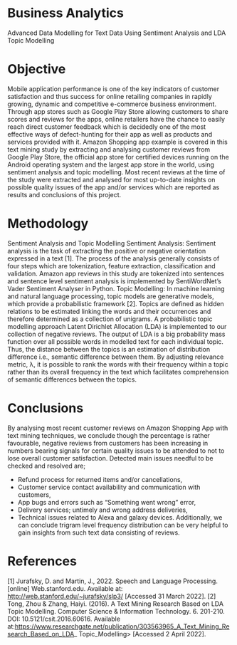 # Business Analytics
Advanced Data Modelling for Text Data Using Sentiment Analysis and LDA Topic Modelling
# Objective
Mobile application performance is one of the key indicators of customer satisfaction and thus success
for online retailing companies in rapidly growing, dynamic and competitive e-commerce business
environment. Through app stores such as Google Play Store allowing customers to share scores and
reviews for the apps, online retailers have the chance to easily reach direct customer feedback which is
decidedly one of the most effective ways of defect-hunting for their app as well as products and services
provided with it.
Amazon Shopping app example is covered in this text mining study by extracting and analysing
customer reviews from Google Play Store, the official app store for certified devices running on the
Android operating system and the largest app store in the world, using sentiment analysis and topic
modelling. Most recent reviews at the time of the study were extracted and analysed for most up-to-date
insights on possible quality issues of the app and/or services which are reported as results and
conclusions of this project.
# Methodology
Sentiment Analysis and Topic Modelling
Sentiment Analysis: Sentiment analysis is the task of extracting the positive or negative orientation expressed in a text [1].
The process of the analysis generally consists of four steps which are tokenization, feature extraction,
classification and validation. Amazon app reviews in this study are tokenized into sentences and sentence level sentiment analysis is
implemented by SentiWordNet’s Vader Sentiment Analyser in Python.
Topic Modelling: In machine learning and natural language processing, topic models are generative models, which
provide a probabilistic framework [2]. Topics are defined as hidden relations to be estimated linking the
words and their occurrences and therefore determined as a collection of unigrams. A probabilistic topic modelling approach Latent Dirichlet Allocation (LDA) is implemented to our
collection of negative reviews. The output of LDA is a big probability mass function over all possible
words in modelled text for each individual topic. Thus, the distance between the topics is an estimation
of distribution difference i.e., semantic difference between them. By adjusting relevance metric, λ, it is
possible to rank the words with their frequency within a topic rather than its overall frequency in the
text which facilitates comprehension of semantic differences between the topics.
# Conclusions
By analysing most recent customer reviews on Amazon Shopping App with text mining techniques, we
conclude though the percentage is rather favourable, negative reviews from customers has been
increasing in numbers bearing signals for certain quality issues to be attended to not to lose overall
customer satisfaction. Detected main issues needful to be checked and resolved are;
- Refund process for returned items and/or cancellations,
- Customer service contact availability and communication with customers,
- App bugs and errors such as “Something went wrong” error,
- Delivery services; untimely and wrong address deliveries,
- Technical issues related to Alexa and galaxy devices.
Additionally, we can conclude trigram level frequency distribution can be very helpful to gain insights
from such text data consisting of reviews.
# References
[1] Jurafsky, D. and Martin, J., 2022. Speech and Language Processing. [online] Web.stanford.edu.
Available at: <http://web.stanford.edu/~jurafsky/slp3/> [Accessed 31 March 2022].
[2] Tong, Zhou & Zhang, Haiyi. (2016). A Text Mining Research Based on LDA Topic Modelling.
Computer Science & Information Technology. 6. 201-210. DOI: 10.5121/csit.2016.60616. Available
at:https://www.researchgate.net/publication/303563965_A_Text_Mining_Research_Based_on_LDA_
Topic_Modelling> [Accessed 2 April 2022].
